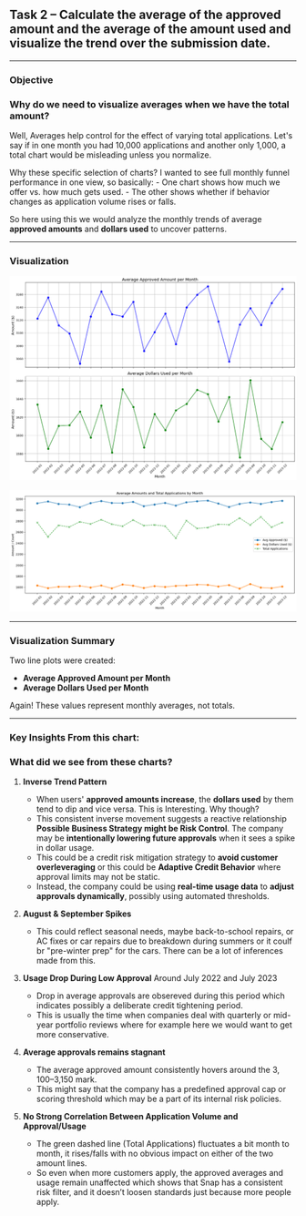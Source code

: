 ## Task 2 – Calculate the average of the approved amount and the average of the amount used and visualize the trend over the submission date.

---

### Objective  
### Why do we need to visualize averages when we have the total amount?
Well, Averages help control for the effect of varying total applications. Let's say if in one month you had 10,000 applications and another only 1,000, a total chart would be misleading unless you normalize.

Why these specific selection of charts?
I wanted to see full monthly funnel performance in one view, so basically:
	- One chart shows how much we offer vs. how much gets used.
	- The other shows whether if behavior changes as application volume rises or falls.
 
So here using this we would analyze the monthly trends of average **approved amounts** and **dollars used** to uncover patterns.

---

### Visualization

![Avg Approved vs Avg Used Line Plot](averages_comparison.png)

![Averages v/s Total Applications Plot](avgs_vs_total_applications.png)

---


### Visualization Summary

Two line plots were created:
- **Average Approved Amount per Month**
- **Average Dollars Used per Month**

Again! These values represent monthly averages, not totals.

---


### Key Insights From this chart:

### What did we see from these charts?
1. **Inverse Trend Pattern**  
   - When users' **approved amounts increase**, the **dollars used** by them tend to dip and vice versa. This is Interesting. Why though?
   - This consistent inverse movement suggests a reactive relationship **Possible Business Strategy might be Risk Control**. The company may be **intentionally lowering future approvals** when it sees a spike in dollar usage.
   - This could be a credit risk mitigation strategy to **avoid customer overleveraging** or this could be **Adaptive Credit Behavior**  where approval limits may not be static.
   - Instead, the company could be using **real-time usage data** to **adjust approvals dynamically**, possibly using automated thresholds.

2. **August & September Spikes**
   - This could reflect seasonal needs, maybe back-to-school repairs, or AC fixes or car repairs due to breakdown during summers or it coulf br "pre-winter prep" for the cars. There can be a lot of inferences made from this. 

3. **Usage Drop During Low Approval** Around July 2022 and July 2023
   - Drop in average approvals are obsereved during this period which indicates possibly a deliberate credit tightening period.
   - This is usually the time when companies deal with quarterly or mid-year portfolio reviews where for example here we would want to get more conservative.

4. **Average approvals remains stagnant**
   - The average approved amount consistently hovers around the $3,100–$3,150 mark.
   - This might say that the company has a predefined approval cap or scoring threshold which may be a part of its internal risk policies.
  
5. **No Strong Correlation Between Application Volume and Approval/Usage**
   - The green dashed line (Total Applications) fluctuates a bit month to month, it rises/falls with no obvious impact on either of the two amount lines.
   - So even when more customers apply, the approved averages and usage remain unaffected which shows that Snap has a consistent risk filter, and it doesn’t loosen standards just because more people apply.


